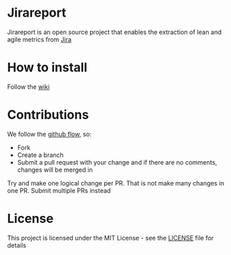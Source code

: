 # Jirareport

Jirareport is an open source project that enables the extraction of lean and agile metrics from [Jira](https://www.atlassian.com/br/software/jira)

# How to install 

Follow the [wiki](http://wiki.jiratorio.com.br/install)

# Contributions

We follow the [github flow](https://guides.github.com/introduction/flow/), so:

- Fork
- Create a branch
- Submit a pull request with your change and if there are no comments, changes will be merged in

Try and make one logical change per PR. That is not make many changes in one PR. Submit multiple PRs instead

# License

This project is licensed under the MIT License - see the [LICENSE](LICENSE) file for details
